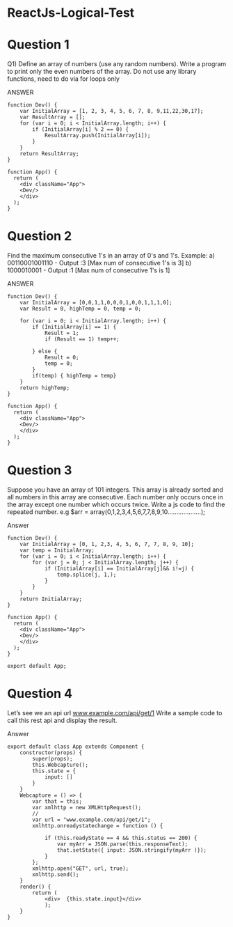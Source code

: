 # ReactJs-Logical-Test

# Question 1
Q1) Define an array of numbers (use any random numbers). Write a program to print only the even numbers of the array. Do not use any library functions, need to do via for loops only

ANSWER
```
function Dev() {
    var InitialArray = [1, 2, 3, 4, 5, 6, 7, 8, 9,11,22,30,17];
    var ResultArray = [];
    for (var i = 0; i < InitialArray.length; i++) {
        if (InitialArray[i] % 2 == 0) {
            ResultArray.push(InitialArray[i]);
        }
    }
    return ResultArray;
}

function App() {
  return (
    <div className="App">
    <Dev/>
    </div>
  );
}
```
# Question 2
Find the maximum consecutive 1's in an array of 0's and 1's.
Example:
a) 00110001001110 - Output :3 [Max num of consecutive 1's is 3]
b) 1000010001 - Output :1 [Max num of consecutive 1's is 1]

ANSWER
```
function Dev() {
    var InitialArray = [0,0,1,1,0,0,0,1,0,0,1,1,1,0];
    var Result = 0, highTemp = 0, temp = 0;
   
    for (var i = 0; i < InitialArray.length; i++) {
        if (InitialArray[i] == 1) {
            Result = 1;
            if (Result == 1) temp++;

        } else {
            Result = 0;
            temp = 0;
        }
        if(temp) { highTemp = temp}
    }
    return highTemp;
}

function App() {
  return (
    <div className="App">
    <Dev/>
    </div>
  );
}
```
# Question 3
Suppose you have an array of 101 integers. This array is already sorted and all numbers in this array are consecutive. Each number only occurs once in the array except one number which occurs twice. Write a js code to find the repeated number.
e.g $arr = array(0,1,2,3,4,5,6,7,7,8,9,10...................);

Answer
```
function Dev() {
    var InitialArray = [0, 1, 2,3, 4, 5, 6, 7, 7, 8, 9, 10];
    var temp = InitialArray;
    for (var i = 0; i < InitialArray.length; i++) {
        for (var j = 0; j < InitialArray.length; j++) {            
            if (InitialArray[i] == InitialArray[j]&& i!=j) {               
                temp.splice(j, 1,);
            }
        }   
    }
    return InitialArray;
}

function App() {
  return (
    <div className="App">
    <Dev/>
    </div>
  );
}

export default App;

```
# Question 4
Let’s see we an api url www.example.com/api/get/1 
Write a sample code to call this rest api and display the result.

Answer
```
export default class App extends Component {    
    constructor(props) {
        super(props);
        this.Webcapture();
        this.state = {
            input: []
        }
    }
    Webcapture = () => {
        var that = this;
        var xmlhttp = new XMLHttpRequest();
        //
        var url = "www.example.com/api/get/1";
        xmlhttp.onreadystatechange = function () {
          
            if (this.readyState == 4 && this.status == 200) {
                var myArr = JSON.parse(this.responseText);
                that.setState({ input: JSON.stringify(myArr )});               
            }
        };
        xmlhttp.open("GET", url, true);
        xmlhttp.send();
    }
    render() {
        return (
            <div>  {this.state.input}</div>     
            );
    }
}
```
